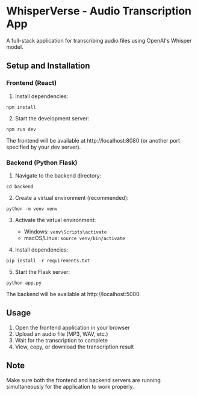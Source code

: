 
# WhisperVerse - Audio Transcription App

A full-stack application for transcribing audio files using OpenAI's Whisper model.

## Setup and Installation

### Frontend (React)

1. Install dependencies:
```
npm install
```

2. Start the development server:
```
npm run dev
```

The frontend will be available at http://localhost:8080 (or another port specified by your dev server).

### Backend (Python Flask)

1. Navigate to the backend directory:
```
cd backend
```

2. Create a virtual environment (recommended):
```
python -m venv venv
```

3. Activate the virtual environment:
   - Windows: `venv\Scripts\activate`
   - macOS/Linux: `source venv/bin/activate`

4. Install dependencies:
```
pip install -r requirements.txt
```

5. Start the Flask server:
```
python app.py
```

The backend will be available at http://localhost:5000.

## Usage

1. Open the frontend application in your browser
2. Upload an audio file (MP3, WAV, etc.)
3. Wait for the transcription to complete
4. View, copy, or download the transcription result

## Note

Make sure both the frontend and backend servers are running simultaneously for the application to work properly.
